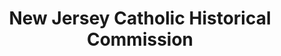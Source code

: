 ---
layout: repo
title: "New Jersey Catholic Historical Commission"
id: 12634
permalink: repos/12634/
---